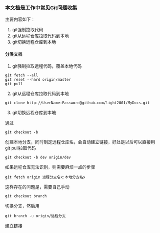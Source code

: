 ### 本文档是工作中常见Git问题收集
主要内容如下：
1. git强制拉取代码
2. git从远程仓库拉取代码到本地
3. git切换远程仓库到本地



#### 分类文档
1. git强制拉取远程代码，覆盖本地代码
```
git fetch --all  
git reset --hard origin/master 
git pull
```

2. git从远程仓库拉取代码到本地
```
git clone http://UserName:Password@github.com/light2001/MyDocs.git

```

3. git切换远程仓库到本地

通过
```
git checkout -b 
```
创建本地分支，同时制定远程仓库名，会自动建立链接，好处是以后可以直接用git pull拉取代码
```
git checkout -b dev origin/dev
```

如果远程仓库无法识别，则需要麻烦一点的步骤
```
git fetch origin 远程分支名x:本地分支名x
```
这样存在的问题是，需要自己手动 
```
git checkout branch
```
切换分支，然后用
```
git branch -u origin/远程分支 
```
建立链接